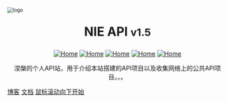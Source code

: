 <div style=""><img src="https://cdn.jsdelivr.net/gh/love2wind/cloudimg/img/f10b341e6fbbddc879b40f03c05fab1c.png" alt="logo" style="zoom:80%;margin:0px auto;algin:center;display:block;" /></div>

<h1 style="text-align:center;margin:25px auto;display: block;">NIE API <small>v1.5</small></h1>

<div style="text-align:center;"><a href='https://love2wind.cn/'><img src="https://img.shields.io/badge/Copyright-love2wind-blueviolet?style=flat" referrerpolicy="no-referrer" alt="Home"></a> <a href='https://docsify.js.org/'><img src="https://img.shields.io/badge/build-docsify-blue?style=flat" referrerpolicy="no-referrer" alt="Home"></a> <a href='https://github.com/'><img src="https://img.shields.io/badge/Power-Github-success?style=flat" referrerpolicy="no-referrer" alt="Home"></a> <a href='https://vercel.com/'><img src="https://img.shields.io/badge/Release-Vercel-9cf?style=flat" referrerpolicy="no-referrer" alt="Home"></a> <a href='https://docsify.js.org/#/zh-cn/themes/'><img src="https://img.shields.io/badge/Theme-Vue&Dark-orange?style=flat" referrerpolicy="no-referrer" alt="Home"></a></div>

<p class="warn" style="text-align:center;">涅槃的个人API站，用于介绍本站搭建的API项目以及收集网络上的公共API项目。。。</p>



[博客](https://love2wind.cn)
[文档](README.md)
[鼠标滚动向下开始](/?id=关于本站)

